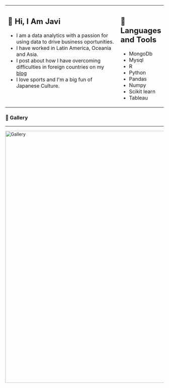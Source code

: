 <table><tr><td valign="top" width="75%">

## 👋 Hi, I Am Javi

- I am a data analytics with a passion for using data to drive business oportunities.
- I have worked in Latin America, Oceania and Asia. 
- I post about how I have overcoming difficulties in foreign countries on my <a href="https://Javierreina.com">blog</a>
- I love sports and I'm a big fun of Japanese Culture.

 
</td><td valign="top" width="25%">

## 🧰 Languages and Tools

- MongoDb
- Mysql
- R
- Python
- Pandas
- Numpy
- Scikit learn
- Tableau
 
</tr></tr></table> 


### 🎨 Gallery

<hr>

<img width="800" alt="Gallery" src="https://user-images.githubusercontent.com/66537664/208020357-9d57cdc2-1146-430b-8227-e4bc8d6877f5.png">
